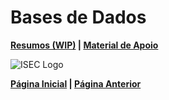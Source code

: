 # Bases de Dados

**[Resumos (WIP)](#) | [Material de Apoio](https://github.com/TheForgottened/licenciatura-engenharia-informatica/tree/BD-20-21)**

![ISEC Logo](https://moodle.isec.pt/moodle/pluginfile.php/1/theme_adaptable/logo/1581343866/logo.png)

**[Página Inicial](../../../index.md) | [Página Anterior](../1stSemester.md)**